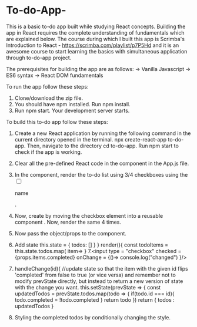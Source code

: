 # To-do-App-
This is a basic to-do app built while studying React concepts. Building the app in React requires the complete understanding of fundamentals which are explained below. The course during which I built this app is Scrimba's Introduction to React - https://scrimba.com/playlist/p7P5Hd and it is an awesome course to start learning the basics with simultaneous application through to-do-app project.

The prerequisites for building the app are as follows: 
-> Vanilla Javascript
-> ES6 syntax
-> React DOM fundamentals 

To run the app follow these steps:
1. Clone/download the zip file.
2. You should have npm installed. Run npm install.
3. Run npm start.
Your development server starts.

To build this to-do app follow these steps:
1. Create a new React application by running the following command in the current directory opened in the terminal. npx create-react-app to-do-app. Then, navigate to the directory cd to-do-app. Run npm start to check if the app is working.
2. Clear all the pre-defined React code in the <App/> component in the App.js file.
3. In the <App/> component, render the to-do list using 3/4 checkboxes using the <input type = "checkbox"/><p>name</p></input>.
4. Now, create <todoItem/> by moving the checkbox element into a reusable component <TodoItem/>. Now, render the same <TodoItem/> 4 times.
5. Now pass the object/props to the <TodoItem/> component.
6. Add state 
this.state = {
  todos: []
  }
 }
 render(){
  const todoItems = this.state.todos.map(
    item=> <TodoItem key = {item.id} item = {item}/>
}
7.<input type = "checkbox" checked = {props.items.completed} onChange = {()=> console.log("changed") }/>
8. handleChange(id){
//update state so that the item with the given id flips 'completed' from false to true (or vice versa) and remember not to modify prevState directly, but instead to return a new version of state with the change you want.
this.setState(prevState => {
  const updatedTodos = prevState.todos.map(todo => {
                                           if(todo.id === id){
                                           todo.completed = !todo.completed
                                           }
                                           return todo
                                           })
  return {
         todos : updatedTodos
         }
         
 9. Styling the completed todos by conditionally changing the style.
